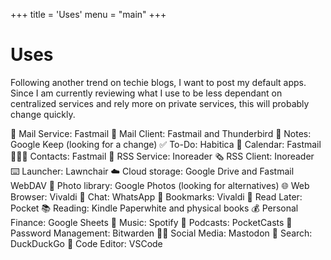 +++
title = 'Uses'
menu = "main"
+++

# Uses

Following another trend on techie blogs, I want to post my default apps.
Since I am currently reviewing what I use to be less dependant on centralized services and rely more on private services, this will probably change quickly.

📨 Mail Service: Fastmail
📮 Mail Client: Fastmail and Thunderbird
📝 Notes: Google Keep (looking for a change)
✅ To-Do: Habitica
📆 Calendar: Fastmail
🙍🏻‍♂️ Contacts: Fastmail
📖 RSS Service: Inoreader
🗞️ RSS Client: Inoreader
⌨️ Launcher: Lawnchair
☁️ Cloud storage: Google Drive and Fastmail WebDAV
🌅 Photo library: Google Photos (looking for alternatives)
🌐 Web Browser: Vivaldi
💬 Chat: WhatsApp
🔖 Bookmarks: Vivaldi
📑 Read Later: Pocket
📚 Reading: Kindle Paperwhite and physical books
💰 Personal Finance: Google Sheets
🎵 Music: Spotify
🎤 Podcasts: PocketCasts
🔐 Password Management: Bitwarden
🤦‍♂️ Social Media: Mastodon
🔎 Search: DuckDuckGo
🧮 Code Editor: VSCode
